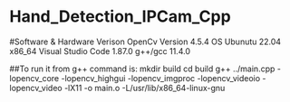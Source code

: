# Hand_Detection_IPCam_Cpp
#Software & Hardware Verison
OpenCv Version 4.5.4
OS Ubunutu 22.04 x86_64
Visual Studio Code 1.87.0
g++/gcc 11.4.0

##To run it from g++ command is:
    mkdir build 
    cd build
    g++ ../main.cpp -lopencv_core -lopencv_highgui -lopencv_imgproc -lopencv_videoio -lopencv_video -lX11 -o main.o -L/usr/lib/x86_64-linux-gnu


